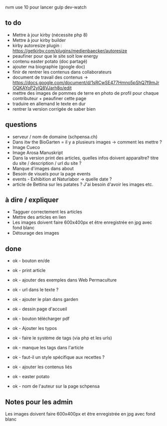 nvm use 10 pour lancer gulp dev-watch


## to do
- Mettre à jour kirby (nécessite php 8)
- Mettre à jour kirby builder
- kirby autoresize plugin : https://getkirby.com/plugins/medienbaecker/autoresize
- peaufiner pour que le site soit low energy 
- contenu easter potato (doc partagé)
- ajouter ma biographie (google doc)
- finir de rentrer les contenus dans collaborateurs
- document de travail des contenus -> https://docs.google.com/document/d/1sRCwSE477Hmno5pShQ7f9mJrOQKAYoP2ylQ8VJarh8o/edit
- mettre des images de pommes de terre en photo de profil pour chaque contributeur + peaufiner cette page  
- traduire en allemand le texte en dur
- rentrer la version corrigée de saber bien

## questions
- serveur / nom de domaine (schpensa.ch)
- Dans itw the BioGarten = il y a plusieurs images -> comment les mettre ?
- Image Cueco 
- Image Arosa Manuskript
- Dans la version print des articles, quelles infos doivent apparaître? titre du site / description / url du site ? 
- Manque d'images dans about
- Besoin de visuels pour la page events
- events - Exhibition at Naturlabor -> quelle date ?
- article de Bettina sur les patates ? J'ai besoin d'avoir les images etc.

## à dire / expliquer
- Tagguer correctement les articles 
- Mettre des articles en lien 
- Les images doivent faire 600x400px et être enregistrée en jpg avec fond blanc
- Détourage des images

## done
- ok - bouton en/de
- ok - print article
- ok - ajouter des exemples dans Web Permaculture 
- ok - url dans le texte ?
- ok - ajouter le plan dans garden  
- ok - dessin page d'accueil 


- ok - bouton télécharger pdf
- ok - Ajouter les typos
- ok - faire le système de tags (via php et les urls)
- ok - manque les tags dans l'article
- ok - faut-il un style spécifique aux recettes ?
- ok - ajouter les contenus liés
- ok - easter potato
- ok - nom de l'auteur sur la page schpensa

## Notes pour les admin
Les images doivent faire 600x400px et être enregistrée en jpg avec fond blanc
